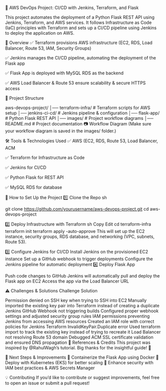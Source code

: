 🚀 AWS DevOps Project: CI/CD with Jenkins, Terraform, and Flask

This project automates the deployment of a Python Flask REST API using Jenkins, Terraform, and AWS services. It follows Infrastructure as Code (IaC) principles with Terraform and sets up a CI/CD pipeline using Jenkins to deploy the application on AWS.

📌 Overview
✅ Terraform provisions AWS infrastructure (EC2, RDS, Load Balancer, Route 53, IAM, Security Groups)


✅ Jenkins manages the CI/CD pipeline, automating the deployment of the Flask app

✅ Flask App is deployed with MySQL RDS as the backend

✅ AWS Load Balancer & Route 53 ensure scalability & secure HTTPS access

📂 Project Structure


aws-devops-project/
│── terraform-infra/    # Terraform scripts for AWS setup
│── jenkins-ci-cd/      # Jenkins pipeline & configuration
│── flask-app/          # Python Flask REST API
│── images/             # Project workflow diagrams
│── README.md           # Project documentation
📷 Workflow Diagram
(Make sure your workflow diagram is saved in the images/ folder.)

🛠️ Tools & Technologies Used
✅ AWS (EC2, RDS, Route 53, Load Balancer, ACM

✅ Terraform for Infrastructure as Code

✅ Jenkins for CI/CD

✅ Python Flask for REST API

✅ MySQL RDS for database

🔧 How to Set Up the Project
1️⃣ Clone the Repo
sh

git clone https://github.com/yourusername/aws-devops-project.git
cd aws-devops-project

2️⃣ Deploy Infrastructure with Terraform
sh
Copy
Edit
cd terraform-infra
terraform init
terraform apply -auto-approve
This will set up the EC2 instance, security groups, RDS database, and networking (VPC, subnets, Route 53).

3️⃣ Configure Jenkins for CI/CD
Install Jenkins on the provisioned EC2 instance
Set up a GitHub webhook to trigger deployments
Configure the Jenkins pipeline for automatic deployment
4️⃣ Deploy Flask App

Push code changes to GitHub
Jenkins will automatically pull and deploy the Flask app on EC2
Access the app via the Load Balancer URL

⚠️ Challenges & Solutions
Challenge	Solution

Permission denied on SSH key when trying to SSH into EC2	Manually imported the existing key pair into Terraform instead of creating a duplicate
Jenkins GitHub Webhook not triggering builds	Configured proper webhook settings and adjusted security group rules
IAM permissions preventing Jenkins from accessing AWS resources	Created an IAM role with correct policies for Jenkins
Terraform InvalidKeyPair.Duplicate error	Used terraform import to track the existing key instead of trying to recreate it
Load Balancer not resolving Route 53 domain	Debugged ACM SSL certificate validation and ensured DNS propagation
📎 References & Credits
This project was inspired by @RahulWagh’s tutorial. Big thanks for the insightful guide! 🙌


📌 Next Steps & Improvements
🚀 Containerize the Flask App using Docker
🚀 Deploy with Kubernetes (EKS) for better scaling
🚀 Enhance security with IAM best practices & AWS Secrets Manager

💡 Contributing
If you’d like to contribute or suggest improvements, feel free to open an issue or submit a pull request!
